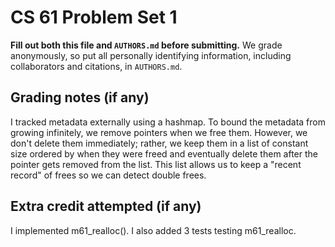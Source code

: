 CS 61 Problem Set 1
===================

**Fill out both this file and `AUTHORS.md` before submitting.** We grade
anonymously, so put all personally identifying information, including
collaborators and citations, in `AUTHORS.md`.

Grading notes (if any)
----------------------
I tracked metadata externally using a hashmap. To bound the metadata from growing infinitely, we remove pointers when we free them. However, we don't delete them immediately; rather, we keep them in a list of constant size ordered by when they were freed and eventually delete them after the pointer gets removed from the list. This list allows us to keep a "recent record" of frees so we can detect double frees.



Extra credit attempted (if any)
-------------------------------
I implemented m61_realloc().
I also added 3 tests testing m61_realloc.